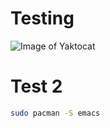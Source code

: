 # Testing

![Image of Yaktocat](https://octodex.github.com/images/yaktocat.png)

# Test 2
``` sh
sudo pacman -S emacs
```
